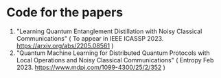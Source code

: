 # Code for the papers

1) "Learning Quantum Entanglement Distillation with Noisy Classical Communications" ( To appear in IEEE ICASSP 2023. https://arxiv.org/abs/2205.08561 )
2) "Quantum Machine Learning for Distributed Quantum Protocols with Local Operations and Noisy Classical Communications" ( Entropy Feb 2023. https://www.mdpi.com/1099-4300/25/2/352 ) 
